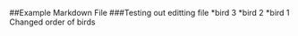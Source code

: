 ##Example Markdown File
###Testing out editting file
*bird 3
*bird 2
*bird 1
Changed order of birds
